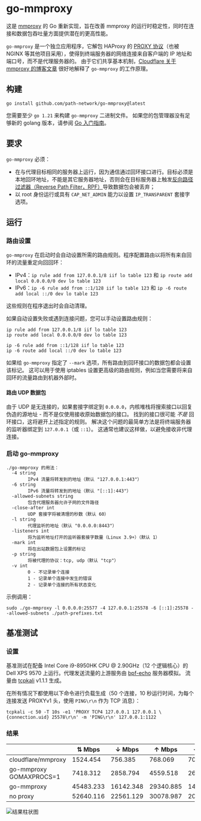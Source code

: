 # go-mmproxy

这是 [mmproxy](https://github.com/cloudflare/mmproxy) 的 Go 重新实现，旨在改善 mmproxy 的运行时稳定性，同时在连接和数据包吞吐量方面提供潜在的更高性能。

`go-mmproxy` 是一个独立应用程序，它解包 HAProxy 的 [PROXY 协议](http://www.haproxy.org/download/1.8/doc/proxy-protocol.txt)（也被 NGINX 等其他项目采用），使得到终端服务器的网络连接来自客户端的 IP 地址和端口号，而不是代理服务器的。
由于它们共享基本机制，[Cloudflare 关于 mmproxy 的博客文章](https://blog.cloudflare.com/mmproxy-creative-way-of-preserving-client-ips-in-spectrum/) 很好地解释了 `go-mmproxy` 的工作原理。

## 构建

```shell
go install github.com/path-network/go-mmproxy@latest
```

您需要至少 `go 1.21` 来构建 `go-mmproxy` 二进制文件。
如果您的包管理器没有足够新的 golang 版本，请参阅 [Go 入门指南](https://golang.org/doc/install)。

## 要求

`go-mmproxy` 必须：

- 在与代理目标相同的服务器上运行，因为通信通过回环接口进行。目标必须是本地回环地址，不能是其它服务器地址，否则会在目标服务器上触发[反向路径过滤器（Reverse Path Filter，RPF）](https://zh.wikipedia.org/wiki/%E9%80%86%E5%90%91%E8%BD%AC%E5%8F%91)导致数据包会被丢弃；
- 以 root 身份运行或具有 `CAP_NET_ADMIN` 能力以设置 `IP_TRANSPARENT` 套接字选项。

## 运行

### 路由设置

`go-mmproxy` 在启动时会自动设置所需的路由规则。程序配置路由以将所有来自回环的流量重定向回回环：

- IPv4：`ip rule add from 127.0.0.1/8 iif lo table 123` 和 `ip route add local 0.0.0.0/0 dev lo table 123`
- IPv6：`ip -6 rule add from ::1/128 iif lo table 123` 和 `ip -6 route add local ::/0 dev lo table 123`

这些规则在程序退出时会自动清理。

如果自动设置失败或遇到连接问题，您可以手动设置路由规则：

```shell
ip rule add from 127.0.0.1/8 iif lo table 123
ip route add local 0.0.0.0/0 dev lo table 123

ip -6 rule add from ::1/128 iif lo table 123
ip -6 route add local ::/0 dev lo table 123
```

如果给 `go-mmproxy` 指定了 `--mark` 选项，所有路由到回环接口的数据包都会设置该标记。
这可以用于使用 iptables 设置更高级的路由规则，例如当您需要将来自回环的流量路由到机器外部时。

#### 路由 UDP 数据包

由于 UDP 是无连接的，如果套接字绑定到 `0.0.0.0`，内核堆栈将搜索接口以回复伪造的源地址 - 而不是仅使用接收原始数据包的接口。
找到的接口很可能 _不是_ 回环接口，这将避开上述指定的规则。
解决这个问题的最简单方法是将终端服务器的监听器绑定到 `127.0.0.1`（或 `::1`）。
这通常也建议这样做，以避免接收非代理连接。

### 启动 go-mmproxy

```
./go-mmproxy 的用法：
  -4 string
    	IPv4 流量将转发到的地址（默认 "127.0.0.1:443"）
  -6 string
    	IPv6 流量将转发到的地址（默认 "[::1]:443"）
  -allowed-subnets string
    	包含代理服务器允许子网的文件路径
  -close-after int
    	UDP 套接字将被清理的秒数（默认 60）
  -l string
    	代理监听的地址（默认 "0.0.0.0:8443"）
  -listeners int
    	将为监听地址打开的监听器套接字数量（Linux 3.9+）（默认 1）
  -mark int
    	将在出站数据包上设置的标记
  -p string
    	将被代理的协议：tcp, udp（默认 "tcp"）
  -v int
    	0 - 不记录单个连接
    	1 - 记录单个连接中发生的错误
    	2 - 记录单个连接的所有状态变化
```

示例调用：

```shell
sudo ./go-mmproxy -l 0.0.0.0:25577 -4 127.0.0.1:25578 -6 [::1]:25578 --allowed-subnets ./path-prefixes.txt
```

## 基准测试

### 设置

基准测试在配备 Intel Core i9-8950HK CPU @ 2.90GHz（12 个逻辑核心）的 Dell XPS 9570 上运行。代理发送流量的上游服务由 [bpf-echo](https://github.com/path-network/bpf-echo) 服务器模拟。
流量由 [tcpkali](https://github.com/satori-com/tcpkali) v1.1.1 生成。

在所有情况下都使用以下命令进行负载生成（50 个连接，10 秒运行时间，为每个连接发送 PROXYv1 头，使用 `PING\r\n` 作为 TCP 消息）：

```
tcpkali -c 50 -T 10s -e1 'PROXY TCP4 127.0.0.1 127.0.0.1 \{connection.uid} 25578\r\n' -m 'PING\r\n' 127.0.0.1:1122
```

### 结果

|                         | ⇅ Mbps    | ↓ Mbps    | ↑ Mbps    | ↓ pkt/s   | ↑ pkt/s   |
| ----------------------- | --------- | --------- | --------- | --------- | --------- |
| cloudflare/mmproxy      | 1524.454  | 756.385   | 768.069   | 70365.9   | 65921.9   |
| go-mmproxy GOMAXPROCS=1 | 7418.312  | 2858.794  | 4559.518  | 262062.7  | 391334.6  |
| go-mmproxy              | 45483.233 | 16142.348 | 29340.885 | 1477889.6 | 2518271.5 |
| no proxy                | 52640.116 | 22561.129 | 30078.987 | 2065805.4 | 2581621.3 |

![结果柱状图](benchmark.png)